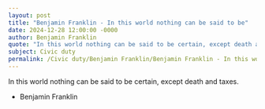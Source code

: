 ```yaml
---
layout: post
title: "Benjamin Franklin - In this world nothing can be said to be"
date: 2024-12-28 12:00:00 -0000
author: Benjamin Franklin
quote: "In this world nothing can be said to be certain, except death and taxes."
subject: Civic duty
permalink: /Civic duty/Benjamin Franklin/Benjamin Franklin - In this world nothing can be said to be
---
```


In this world nothing can be said to be certain, except death and taxes.

- Benjamin Franklin
